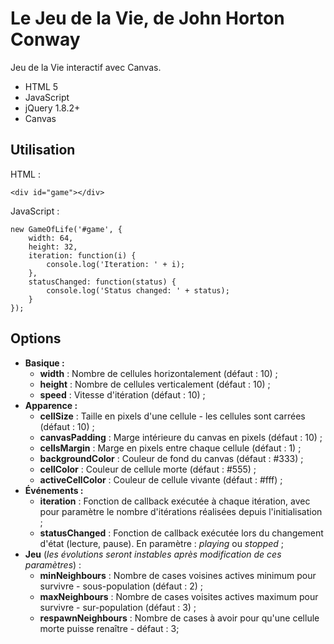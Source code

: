 
# Le Jeu de la Vie, de John Horton Conway

Jeu de la Vie interactif avec Canvas.

* HTML 5
* JavaScript
* jQuery 1.8.2+
* Canvas

## Utilisation

HTML :

    <div id="game"></div>

JavaScript :

    new GameOfLife('#game', {
        width: 64,
        height: 32,
        iteration: function(i) {
            console.log('Iteration: ' + i);
        },
        statusChanged: function(status) {
            console.log('Status changed: ' + status);
        }
    });

## Options

* **Basique :**
    * **width** : Nombre de cellules horizontalement (défaut : 10) ;
    * **height** : Nombre de cellules verticalement (défaut : 10) ;
    * **speed** : Vitesse d'itération (défaut : 10) ;
* **Apparence :**
    * **cellSize** : Taille en pixels d'une cellule - les cellules sont
        carrées (défaut : 10) ;
    * **canvasPadding** : Marge intérieure du canvas en pixels (défaut : 10) ;
    * **cellsMargin** : Marge en pixels entre chaque cellule (défaut : 1) ;
    * **backgroundColor** : Couleur de fond du canvas (défaut : #333) ;
    * **cellColor** : Couleur de cellule morte (défaut : #555) ;
    * **activeCellColor** : Couleur de cellule vivante (défaut : #fff) ;
* **Événements :**
    * **iteration** : Fonction de callback exécutée à chaque itération, avec
        pour paramètre le nombre d'itérations réalisées depuis
        l'initialisation ;
    * **statusChanged** : Fonction de callback exécutée lors du changement
        d'état (lecture, pause). En paramètre : *playing* ou *stopped* ;
* **Jeu** (*les évolutions seront instables après modification de ces
    paramètres*) :
    * **minNeighbours** : Nombre de cases voisines actives minimum pour
        survivre - sous-population (défaut : 2) ;
    * **maxNeighbours** : Nombre de cases voisites actives maximum pour
        survivre - sur-population (défaut : 3) ;
    * **respawnNeighbours** : Nombre de cases à avoir pour qu'une cellule
        morte puisse renaître - défaut : 3;
